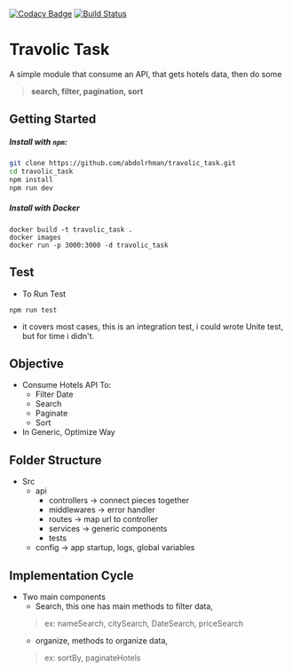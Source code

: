 [![Codacy Badge](https://api.codacy.com/project/badge/Grade/05523e3986724519b5a479d4ccac75c6)](https://www.codacy.com/manual/abdolrhman/travolic_task?utm_source=github.com&utm_medium=referral&utm_content=abdolrhman/travolic_task&utm_campaign=Badge_Grade)
[![Build Status](https://travis-ci.org/abdolrhman/travolic_task.svg?branch=master)](https://travis-ci.org/abdolrhman/travolic_task)

# Travolic Task

A simple module that consume an API, that gets hotels data,
then do some <br>

> <b>search, filter, pagination, sort</b>

## Getting Started

##### Install with `npm`:


```sh
git clone https://github.com/abdolrhman/travolic_task.git
cd travolic_task
npm install
npm run dev
```

##### Install with Docker


```
docker build -t travolic_task .
docker images
docker run -p 3000:3000 -d travolic_task
```

## Test
- To Run Test
```shell script
npm run test
```
- it covers most cases, this is an integration test, i could wrote Unite test, but for time i didn't. 

## Objective

- Consume Hotels API To:
  - Filter Date
  - Search
  - Paginate
  - Sort
- In Generic, Optimize Way


## Folder Structure

- Src
    - api
      - controllers -> connect pieces together
      - middlewares -> error handler
      - routes -> map url to controller
      - services -> generic components
      - tests 
    - config -> app startup, logs, global variables

## Implementation Cycle

- Two main components 
    - Search, this one has main methods to filter data, 
    > ex: nameSearch, citySearch, DateSearch, priceSearch
    - organize, methods to organize data,
    > ex: sortBy, paginateHotels
